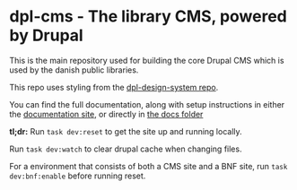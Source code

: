# dpl-cms - The library CMS, powered by Drupal

This is the main repository used for building the core Drupal CMS which is used
by the danish public libraries.

This repo uses styling from the
[dpl-design-system repo](https://github.com/danskernesdigitalebibliotek/dpl-design-system/).

You can find the full documentation, along with setup instructions in either the
[documentation site](https://danskernesdigitalebibliotek.github.io/dpl-docs/DPL-CMS/),
or directly in [the docs folder](docs/)

**tl;dr:** Run `task dev:reset` to get the site up and running locally.

Run `task dev:watch` to clear drupal cache when changing files.

For a environment that consists of both a CMS site and a BNF site, run
`task dev:bnf:enable` before running reset.


